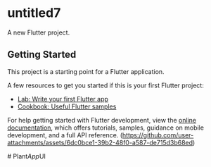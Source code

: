 # untitled7

A new Flutter project.

## Getting Started

This project is a starting point for a Flutter application.

A few resources to get you started if this is your first Flutter project:

- [Lab: Write your first Flutter app](https://docs.flutter.dev/get-started/codelab)
- [Cookbook: Useful Flutter samples](https://docs.flutter.dev/cookbook)

For help getting started with Flutter development, view the
[online documentation](https://docs.flutter.dev/), which offers tutorials,
samples, guidance on mobile development, and a full API reference.
(https://github.com/user-attachments/assets/6dc0bce1-39b2-48f0-a587-de715d3b68ed)

#   P l a n t _ A p p _ U I 
 
